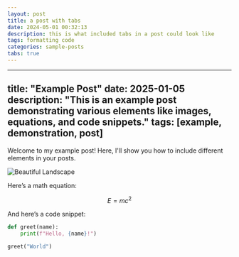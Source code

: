```yaml
---
layout: post
title: a post with tabs
date: 2024-05-01 00:32:13
description: this is what included tabs in a post could look like
tags: formatting code
categories: sample-posts
tabs: true
---
```


---
title: "Example Post"
date: 2025-01-05
description: "This is an example post demonstrating various elements like images, equations, and code snippets."
tags: [example, demonstration, post]
---

Welcome to my example post! Here, I'll show you how to include different elements in your posts.

![Beautiful Landscape](https://example.com/path/to/your/image.jpg)

Here’s a math equation:

$$ E = mc^2 $$

And here’s a code snippet:

```python
def greet(name):
    print(f"Hello, {name}!")

greet("World")
```

